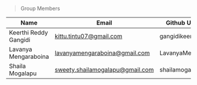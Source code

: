>Group Members
>
| Name    | Email   | Github Username |
|----------|---------|-----------------|
|  Keerthi Reddy Gangidi  | kittu.tintu07@gmail.com | gangidikeerthireddy  |
|  Lavanya Mengaraboina  | lavanyamengaraboina@gmail.com | LavanyaMengaraboina  |
|  Shaila Mogalapu | sweety.shailamogalapu@gmail.com | shailamogalapu |
